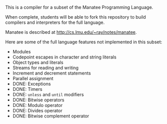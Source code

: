 
This is a compiler for a subset of the Manatee Programming Language.

When complete, students will be able to fork this repository to build compilers
and interpreters for the full language.

Manatee is described at http://cs.lmu.edu/~ray/notes/manatee.

Here are some of the full language features not implemented in this subset:

* Modules
* Codepoint escapes in character and string literals
* Object types and literals
* Streams for reading and writing
* Increment and decrement statements
* Parallel assignment
* DONE: Exceptions
* DONE: Timers
* DONE: `unless` and `until` modifiers
* DONE: Bitwise operators
* DONE: Modulo operator
* DONE: Divides operator
* DONE: Bitwise complement operator

